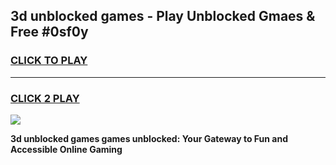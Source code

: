 
## 3d unblocked games - Play Unblocked Gmaes & Free #0sf0y
<h3>
<a href="https://news.freeplayer.one?title=3d_unblocked_games&ref=24F">CLICK TO PLAY</a></h3>
<hr>

<h3>
<a href="https://news.freeplayer.one?title=3d_unblocked_games&ref=24F">CLICK 2 PLAY</a>
  
</h3>

<a href="https://news.freeplayer.one?title=3d_unblocked_games&ref=24F/"><img src="https://clearcache.store/games.png"></a>


**3d unblocked games games unblocked: Your Gateway to Fun and Accessible Online Gaming**
